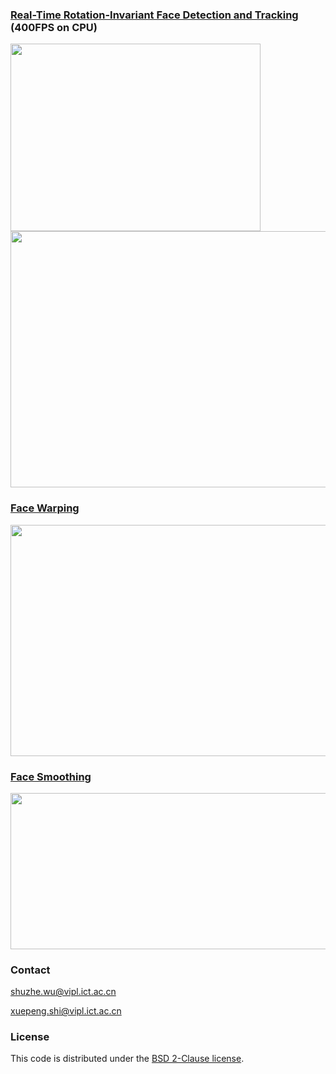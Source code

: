 ### [Real-Time Rotation-Invariant Face Detection and Tracking](PCN/) (400FPS on CPU)

<img src='PCN/result/tracking.gif' width=400 height=300>

<img src='PCN/result/demo.png' width=800 height=410>

### [Face Warping](Warping/)

<img src='Warping/result/warping.png' width=800 height=370>

### [Face Smoothing](SmoothSkin/)

<img src='SmoothSkin/result/smooth.png' width=800 height=250>

### Contact

shuzhe.wu@vipl.ict.ac.cn

xuepeng.shi@vipl.ict.ac.cn

### License

This code is distributed under the [BSD 2-Clause license](LICENSE).

